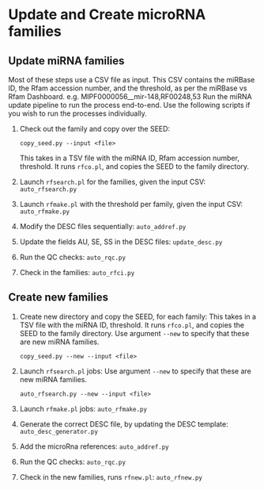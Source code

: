 # Update and Create microRNA families

## Update miRNA families

Most of these steps use a CSV file as input. This CSV contains the miRBase ID, the Rfam accession number, and the threshold, 
as per the miRBase vs Rfam Dashboard. 
e.g. MIPF0000056__mir-148,RF00248,53
Run the miRNA update pipeline to run the process end-to-end. 
Use the following scripts if you wish to run the processes individually.

1. Check out the family and copy over the SEED:

    `copy_seed.py --input <file>`

    This takes in a TSV file with the miRNA ID, Rfam accession number, threshold. It runs `rfco.pl`, and copies the SEED to the family directory. 

2. Launch `rfsearch.pl` for the families, given the input CSV:
    `auto_rfsearch.py`

3. Launch `rfmake.pl` with the threshold per family, given the input CSV:
    `auto_rfmake.py`

4. Modify the DESC files sequentially:
    `auto_addref.py`

5. Update the fields AU, SE, SS in the DESC files:
    `update_desc.py`

6. Run the QC checks:
    `auto_rqc.py`

7. Check in the families:
   `auto_rfci.py`

   
## Create new families

1. Create new directory and copy the SEED, for each family:
    This takes in a TSV file with the miRNA ID, threshold. It runs `rfco.pl`, and copies the SEED to the family directory. 
    Use argument `--new` to specify that these are new miRNA families. 
    
    `copy_seed.py --new --input <file>`

2. Launch `rfsearch.pl` jobs:
    Use argument `--new` to specify that these are new miRNA families.

    `auto_rfsearch.py --new --input <file>`

3. Launch `rfmake.pl` jobs:
   `auto_rfmake.py`

4. Generate the correct DESC file, by updating the DESC template:
    `auto_desc_generator.py`

5. Add the microRna references:
    `auto_addref.py`

6. Run the QC checks:
   `auto_rqc.py`

7. Check in the new families, runs `rfnew.pl`:
    `auto_rfnew.py`
